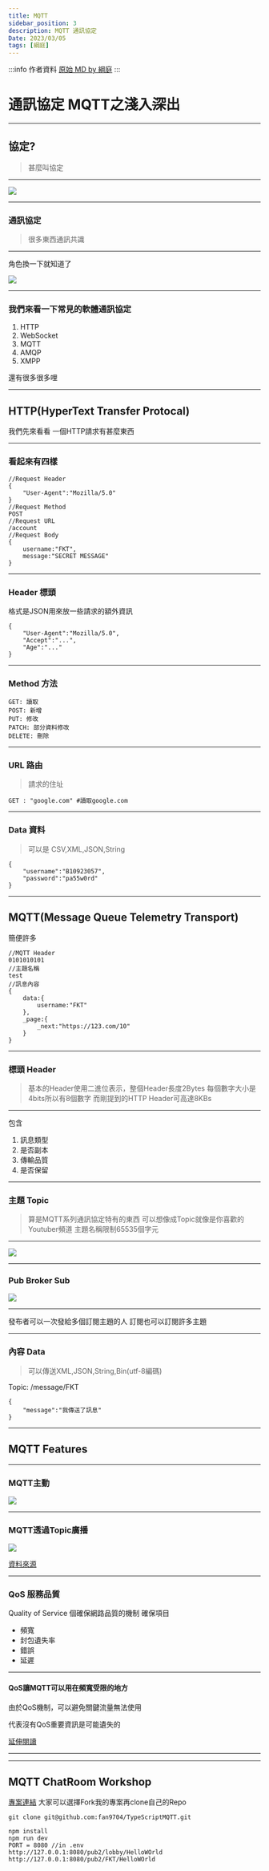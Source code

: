 ```yaml
---
title: MQTT
sidebar_position: 3
description: MQTT 通訊協定
Date: 2023/03/05
tags: [綱庭]
---
```


:::info 作者資料
[原始 MD by 綱庭](https://hackmd.io/@fan9704/rJ9hUhpRi#/)
:::

# 通訊協定 MQTT之淺入~~深~~出

---

## 協定?

> 甚麼叫協定

----

![](https://i.imgur.com/0jZbFqw.png)

---

### 通訊協定

> 很多東西通訊共識

----

角色換一下就知道了

![](https://i.imgur.com/V9HEx1P.png)

---

### 我們來看一下常見的軟體通訊協定

1. HTTP
2. WebSocket
3. MQTT
4. AMQP
5. XMPP

還有很多很多哩

---

## HTTP(HyperText Transfer Protocal)

我們先來看看 一個HTTP請求有甚麼東西

----

### 看起來有四樣
```json=
//Request Header
{
    "User-Agent":"Mozilla/5.0"
}
//Request Method
POST
//Request URL
/account
//Request Body
{
	username:"FKT",
	message:"SECRET MESSAGE"
}
```

----

### Header 標頭

格式是JSON用來放一些請求的額外資訊
```json=
{
	"User-Agent":"Mozilla/5.0",
	"Accept":"...",
	"Age":"..."
}
```

----

### Method 方法

```yaml=
GET: 讀取
POST: 新增
PUT: 修改
PATCH: 部分資料修改
DELETE: 刪除
```

----

### URL 路由

> 請求的住址

```yaml=
GET : "google.com" #讀取google.com
```

----

### Data 資料

> 可以是 CSV,XML,JSON,String

```json=
{
	"username":"B10923057",
	"password":"pa55w0rd"
}
```

---

## MQTT(Message Queue Telemetry Transport)

簡便許多

```json=
//MQTT Header 
0101010101
//主題名稱
test
//訊息內容
{
    data:{
        username:"FKT"
    },
    _page:{
        _next:"https://123.com/10"
    }
}
```

----

### 標頭 Header

> 基本的Header使用二進位表示，整個Header長度2Bytes 
> 每個數字大小是4bits所以有8個數字
> 而剛提到的HTTP Header可高達8KBs

----

包含
1. 訊息類型
2. 是否副本
3. 傳輸品質
4. 是否保留

----

### 主題 Topic

> 算是MQTT系列通訊協定特有的東西
> 可以想像成Topic就像是你喜歡的Youtuber頻道
> 主題名稱限制65535個字元

----

![](https://i.imgur.com/SjKAJlf.png)

----

### Pub Broker Sub

![](https://i.imgur.com/0pWqeCA.jpg)

----

發布者可以一次發給多個訂閱主題的人
訂閱也可以訂閱許多主題

----

### 內容 Data

> 可以傳送XML,JSON,String,Bin(utf-8編碼)

Topic: /message/FKT
```json=
{
	"message":"我傳送了訊息"
}
```

---

## MQTT Features

----

### MQTT主動

![](https://i.imgur.com/j57ehTK.png)

----

### MQTT透過Topic廣播

![](https://i.imgur.com/4PyzpU5.png)

[資料來源](https://medium.com/willhanchen/%E9%97%9C%E6%96%BCmessage-queue%E7%9A%84%E5%B9%BE%E5%80%8B%E5%B8%B8%E8%A6%8B%E5%82%B3%E8%BC%B8%E5%8D%94%E5%AE%9A-d8f1cdf07826)


----

### QoS 服務品質

Quality of Service 個確保網路品質的機制 
確保項目
- 頻寬
- 封包遺失率
- 錯誤
- 延遲

----

#### QoS讓MQTT可以用在頻寬受限的地方

由於QoS機制，可以避免關鍵流量無法使用

代表沒有QoS重要資訊是可能遺失的

[延伸閱讀](https://www.tp-link.com/tw/press/news/18635/)

----

---

## MQTT ChatRoom Workshop

[專案連結](https://github.com/fan9704/TypeScriptMQTT)
大家可以選擇Fork我的專案再clone自己的Repo

```bash=
git clone git@github.com:fan9704/TypeScriptMQTT.git
```
```bash=
npm install
npm run dev
PORT = 8080 //in .env
http://127.0.0.1:8080/pub2/lobby/HelloWOrld
http://127.0.0.1:8080/pub2/FKT/HelloWOrld
```








